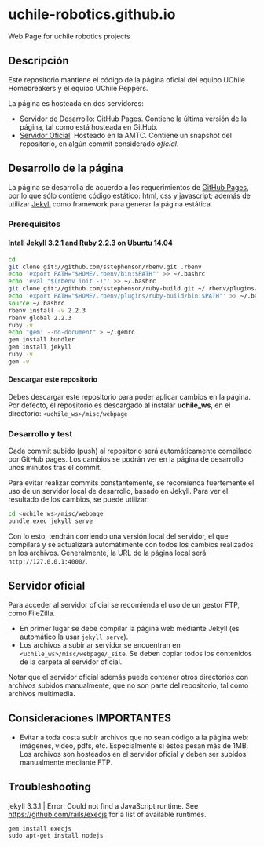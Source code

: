 # uchile-robotics.github.io
Web Page for uchile robotics projects

## Descripción

Este repositorio mantiene el código de la página oficial del equipo UChile Homebreakers y el equipo UChile Peppers.

La página es hosteada en dos servidores:

- [Servidor de Desarrollo](https://uchile-robotics.github.io/): GitHub Pages. Contiene la última versión de la página, tal como está hosteada en GitHub.
- [Servidor Oficial](http://robotica-uchile.amtc.cl/): Hosteado en la AMTC. Contiene un snapshot del repositorio, en algún commit considerado *oficial*.


## Desarrollo de la página

La página se desarrolla de acuerdo a los requerimientos de [GitHub Pages](https://pages.github.com/), por lo que sólo contiene código estático: html, css y javascript; además de utilizar [Jekyll](https://jekyllrb.com/) como framework para generar la página estática.

### Prerequisitos

#### Intall Jekyll 3.2.1 and Ruby 2.2.3 on Ubuntu 14.04

```bash
cd
git clone git://github.com/sstephenson/rbenv.git .rbenv
echo 'export PATH="$HOME/.rbenv/bin:$PATH"' >> ~/.bashrc
echo 'eval "$(rbenv init -)"' >> ~/.bashrc
git clone git://github.com/sstephenson/ruby-build.git ~/.rbenv/plugins/ruby-build
echo 'export PATH="$HOME/.rbenv/plugins/ruby-build/bin:$PATH"' >> ~/.bashrc
source ~/.bashrc 
rbenv install -v 2.2.3
rbenv global 2.2.3
ruby -v
echo "gem: --no-document" > ~/.gemrc
gem install bundler
gem install jekyll
ruby -v
gem -v
``` 

#### Descargar este repositorio

Debes descargar este repositorio para poder aplicar cambios en la página. Por defecto, el repositorio es descargado al instalar **uchile_ws**, en el directorio: `<uchile_ws>/misc/webpage`


### Desarrollo y test

Cada commit subido (push) al repositorio será automáticamente compilado por GitHub pages. Los cambios se podrán ver en la página de desarrollo unos minutos tras el commit.

Para evitar realizar commits constantemente, se recomienda fuertemente el uso de un servidor local de desarrollo, basado en Jekyll. Para ver el resultado de los cambios, se puede utilizar:

```bash
cd <uchile_ws>/misc/webpage
bundle exec jekyll serve
```

Con lo esto, tendrán corriendo una versión local del servidor, el que compilará y se actualizará automátimente con todos los cambios realizados en los archivos. Generalmente, la URL de la página local será `http://127.0.0.1:4000/`.


## Servidor oficial

Para acceder al servidor oficial se recomienda el uso de un gestor FTP, como FileZilla.

- En primer lugar se debe compilar la página web mediante Jekyll (es automático la usar `jekyll serve`).
- Los archivos a subir ar servidor se encuentran en `<uchile_ws>/misc/webpage/_site`. Se deben copiar todos los contenidos de la carpeta al servidor oficial.

Notar que el servidor oficial además puede contener otros directorios con archivos subidos manualmente, que no son parte del repositorio, tal como archivos multimedia.

## Consideraciones IMPORTANTES

- Evitar a toda costa subir archivos que no sean código a la página web: imágenes, video, pdfs, etc. Especialmente si éstos pesan más de 1MB. Los archivos son hosteados en el servidor oficial y deben ser subidos manualmente mediante FTP.


## Troubleshooting

jekyll 3.3.1 | Error:  Could not find a JavaScript runtime. See https://github.com/rails/execjs for a list of available runtimes.
```
gem install execjs
sudo apt-get install nodejs

```
